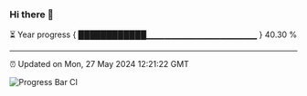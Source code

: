 ### Hi there 👋

⏳ Year progress { ████████████▁▁▁▁▁▁▁▁▁▁▁▁▁▁▁▁▁▁ } 40.30 %

---

⏰ Updated on Mon, 27 May 2024 12:21:22 GMT

![Progress Bar CI](https://github.com/liununu/liununu/workflows/Progress%20Bar%20CI/badge.svg)
